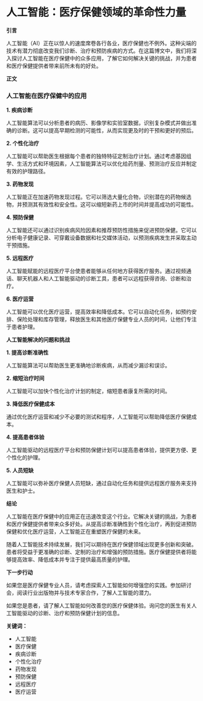 # 人工智能：医疗保健领域的革命性力量

**引言**

人工智能（AI）正在以惊人的速度席卷各行各业，医疗保健也不例外。这种尖端的技术有潜力彻底改变我们诊断、治疗和预防疾病的方式。在这篇博文中，我们将深入探讨人工智能在医疗保健中的众多应用，了解它如何解决关键的挑战，并为患者和医疗保健提供者带来前所未有的好处。

**正文**

### 人工智能在医疗保健中的应用

**1. 疾病诊断**

人工智能算法可以分析患者的病历、影像学和实验室数据，识别复杂模式并做出准确的诊断。这可以提高早期检测的可能性，从而实现更及时的干预和更好的预后。

**2. 个性化治疗**

人工智能可以帮助医生根据每个患者的独特特征定制治疗计划。通过考虑基因组学、生活方式和环境因素，人工智能算法可以优化给药剂量、预测治疗反应并制定有效的护理路径。

**3. 药物发现**

人工智能正在加速药物发现过程。它可以筛选大量化合物，识别潜在的药物候选物，并预测其有效性和安全性。这可以缩短新药上市的时间并提高成功的可能性。

**4. 预防保健**

人工智能还可以通过识别疾病风险因素和推荐预防性措施来促进预防保健。它可以分析电子健康记录、可穿戴设备数据和社交媒体活动，以预测疾病发生并采取主动干预措施。

**5. 远程医疗**

人工智能赋能的远程医疗平台使患者能够从任何地方获得医疗服务。通过视频通话、聊天机器人和人工智能驱动的诊断工具，患者可以远程获得咨询、诊断和治疗。

**6. 医疗运营**

人工智能可以优化医疗运营，提高效率和降低成本。它可以自动化任务，如预约安排、保险处理和库存管理，释放医生和其他医疗保健专业人员的时间，让他们专注于患者护理。

**人工智能解决的问题和挑战**

**1. 提高诊断准确性**

人工智能算法可以帮助医生更准确地诊断疾病，从而减少漏诊和误诊。

**2. 缩短治疗时间**

人工智能可以加快个性化治疗计划的制定，缩短患者康复所需的时间。

**3. 降低医疗保健成本**

通过优化医疗运营和减少不必要的测试和程序，人工智能可以帮助降低医疗保健成本。

**4. 提高患者体验**

人工智能驱动的远程医疗平台和预防保健计划可以提高患者体验，提供更方便、更个性化的护理。

**5. 人员短缺**

人工智能可以弥补医疗保健人员短缺，通过自动化任务和提供远程医疗服务来支持医生和护士。

**结论**

人工智能在医疗保健中的应用正在迅速改变这个行业。它解决关键的挑战，为患者和医疗保健提供者带来众多好处。从提高诊断准确性到个性化治疗，再到促进预防保健和优化医疗运营，人工智能正在重塑医疗保健的未来。

随着人工智能技术持续发展，我们可以期待在医疗保健领域出现更多创新和突破。患者将受益于更准确的诊断、定制的治疗和增强的预防措施。医疗保健提供者将能够提高效率、降低成本并专注于提供最高质量的护理。

**下一步行动**

如果您是医疗保健专业人员，请考虑探索人工智能如何增强您的实践。参加研讨会，阅读行业出版物并与技术专家合作，了解人工智能的潜力。

如果您是患者，请了解人工智能如何改善您的医疗保健体验。询问您的医生有关人工智能驱动的诊断、治疗和预防保健计划的信息。

**关键词：**

* 人工智能
* 医疗保健
* 疾病诊断
* 个性化治疗
* 药物发现
* 预防保健
* 远程医疗
* 医疗运营
